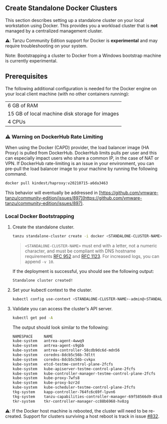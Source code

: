 ## Create Standalone Docker Clusters

This section describes setting up a standalone cluster on your local workstation
using Docker. This provides you a workload cluster that is **not** managed by a centralized management cluster.

⚠️: Tanzu Community Edition support for Docker is **experimental** and may require troubleshooting on your system.

Note: Bootstrapping a cluster to Docker from a Windows bootstrap machine is currently experimental.

## Prerequisites

The following additional configuration is needed for the Docker engine on your local client machine (with no other containers running):

| |
|:------------------------|
|6 GB of RAM |
|15 GB of local machine disk storage for images |
|4 CPUs|

### ⚠️  Warning on DockerHub Rate Limiting

When using the Docker (CAPD) provider, the load balancer image (HA Proxy) is
pulled from DockerHub. DockerHub limits pulls per user and this can especially
impact users who share a common IP, in the case of NAT or VPN. If DockerHub
rate-limiting is an issue in your environment, you can pre-pull the load
balancer image to your machine by running the following command.

```sh
docker pull kindest/haproxy:v20210715-a6da3463
```

This behavior will eventually be addressed in
[https://github.com/vmware-tanzu/community-edition/issues/897](https://github.com/vmware-tanzu/community-edition/issues/897).

### Local Docker Bootstrapping

1. Create the standalone cluster.

    ```sh
    tanzu standalone-cluster create -i docker <STANDALONE-CLUSTER-NAME>
    ```

    >`<STANDALONE-CLUSTER-NAME>` must end with a letter, not a numeric character, and must be compliant with DNS hostname requirements [RFC 952](https://tools.ietf.org/html/rfc952) and [RFC 1123](https://tools.ietf.org/html/rfc1123).
    > For increased logs, you can append `-v 10`.

    If the deployment is successful, you should see the following output:

    ```txt
    Standalone cluster created!
    ```

1. Set your kubectl context to the cluster.

    ```sh
    kubectl config use-context <STANDALONE-CLUSTER-NAME>-admin@<STANDALONE-CLUSTER-NAME>
    ```

1. Validate you can access the cluster's API server.

    ```sh
    kubectl get pod -A
    ```

    The output should look similar to the following:

    ```sh
    NAMESPACE     NAME                                                     READY   STATUS    RESTARTS   AGE
    kube-system   antrea-agent-4wwq9                                       2/2     Running   0          3m28s
    kube-system   antrea-agent-s9gbb                                       2/2     Running   0          3m28s
    kube-system   antrea-controller-58cdb9dc6d-mdn56                       1/1     Running   0          3m28s
    kube-system   coredns-8dcb5c56b-7dltt                                  1/1     Running   0          4m43s
    kube-system   coredns-8dcb5c56b-cvkpx                                  1/1     Running   0          4m43s
    kube-system   etcd-testme-control-plane-2fcfs                          1/1     Running   0          4m44s
    kube-system   kube-apiserver-testme-control-plane-2fcfs                1/1     Running   0          4m44s
    kube-system   kube-controller-manager-testme-control-plane-2fcfs       1/1     Running   0          4m44s
    kube-system   kube-proxy-7wfs8                                         1/1     Running   0          4m8s
    kube-system   kube-proxy-bzr2d                                         1/1     Running   0          4m43s
    kube-system   kube-scheduler-testme-control-plane-2fcfs                1/1     Running   0          4m44s
    tkg-system    kapp-controller-764fc6c69f-lpvn6                         1/1     Running   0          3m49s
    tkg-system    tanzu-capabilities-controller-manager-69f58566d9-8ks8q   1/1     Running   0          4m28s
    tkr-system    tkr-controller-manager-cc88b6968-hv8zg                   1/1     Running   0          4m28s
    ```

⚠️: If the Docker host machine is rebooted, the cluster will need to be
re-created. Support for clusters surviving a host reboot is track in issue
[#832](https://github.com/vmware-tanzu/community-edition/issues/832).
